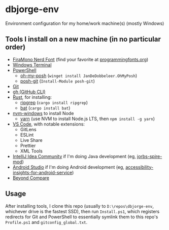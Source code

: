 # dbjorge-env

Environment configuration for my home/work machine(s) (mostly Windows)

## Tools I install on a new machine (in no particular order)

- [FiraMono Nerd Font](https://www.nerdfonts.com/font-downloads) (find your favorite at [programmingfonts.org](https://www.programmingfonts.org/))
- [Windows Terminal](https://www.microsoft.com/en-us/p/windows-terminal/9n0dx20hk701)
- [PowerShell](https://github.com/powershell/powershell)
  - [oh-my-posh](https://ohmyposh.dev/) (`winget install JanDeDobbeleer.OhMyPosh`)
  - [posh-git](https://github.com/dahlbyk/posh-git) (`Install-Module posh-git`)
- [Git](https://git-scm.com/download/win)
- [gh (GitHub CLI)](https://github.com/cli/cli)
- [Rust](https://www.rust-lang.org/learn/get-started), for installing:
  - [ripgrep](https://github.com/BurntSushi/ripgrep) (`cargo install ripgrep`)
  - [bat](https://github.com/sharkdp/bat) (`cargo install bat`)
- [nvm-windows](https://github.com/coreybutler/nvm-windows) to install Node
  - [yarn](https://yarnpkg.com/) (use NVM to install Node.js LTS, then `npm install -g yarn`)
- [VS Code](https://code.visualstudio.com/docs/setup/windows), with notable extensions:
  - GitLens
  - ESLint
  - Live Share
  - Prettier
  - XML Tools
- [IntelliJ Idea Community](https://www.jetbrains.com/idea/download/) if I'm doing Java development (eg, [jorbs-spire-mod](https://github.com/dbjorge/jorbs-spire-mod))
- [Android Studio](https://developer.android.com/studio) if I'm doing Android development (eg, [accessibility-insights-for-android-service](https://github.com/microsoft/accessibility-insights-for-android-service))
- [Beyond Compare](http://www.scootersoftware.com/download.php)

## Usage

After installing tools, I clone this repo (usually to `D:\repos\dbjorge-env`, whichever drive is the fastest SSD), then run `Install.ps1`, which registers redirects for Git and PowerShell to essentially symlink them to this repo's `Profile.ps1` and `gitconfig_global.txt`.
